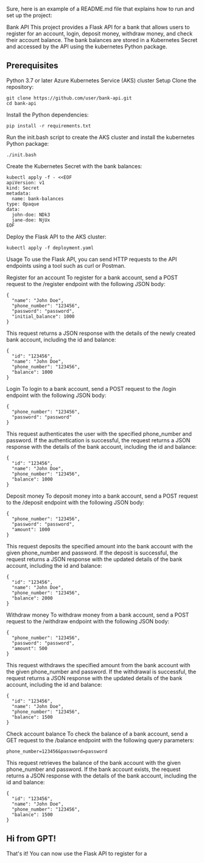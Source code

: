 Sure, here is an example of a README.md file that explains how to run and set up the project:

Bank API
This project provides a Flask API for a bank that allows users to register for an account, login, deposit money, withdraw money, and check their account balance. The bank balances are stored in a Kubernetes Secret and accessed by the API using the kubernetes Python package.

## Prerequisites
Python 3.7 or later
Azure Kubernetes Service (AKS) cluster
Setup
Clone the repository:
```
git clone https://github.com/user/bank-api.git
cd bank-api
```
Install the Python dependencies:

```
pip install -r requirements.txt
```
Run the init.bash script to create the AKS cluster and install the kubernetes Python package:
```
./init.bash
```
Create the Kubernetes Secret with the bank balances:
```
kubectl apply -f - <<EOF
apiVersion: v1
kind: Secret
metadata:
  name: bank-balances
type: Opaque
data:
  john-doe: NDk3
  jane-doe: NjUx
EOF
```
Deploy the Flask API to the AKS cluster:

```
kubectl apply -f deployment.yaml
```

Usage
To use the Flask API, you can send HTTP requests to the API endpoints using a tool such as curl or Postman.

Register for an account
To register for a bank account, send a POST request to the /register endpoint with the following JSON body:

```
{
  "name": "John Doe",
  "phone_number": "123456",
  "password": "password",
  "initial_balance": 1000
}
```
This request returns a JSON response with the details of the newly created bank account, including the id and balance:

```
{
  "id": "123456",
  "name": "John Doe",
  "phone_number": "123456",
  "balance": 1000
}
```
Login
To login to a bank account, send a POST request to the /login endpoint with the following JSON body:

```
{
  "phone_number": "123456",
  "password": "password"
}
```
This request authenticates the user with the specified phone_number and password. If the authentication is successful, the request returns a JSON response with the details of the bank account, including the id and balance:

```
{
  "id": "123456",
  "name": "John Doe",
  "phone_number": "123456",
  "balance": 1000
}
```
Deposit money
To deposit money into a bank account, send a POST request to the /deposit endpoint with the following JSON body:

```
{
  "phone_number": "123456",
  "password": "password",
  "amount": 1000
}
```
This request deposits the specified amount into the bank account with the given phone_number and password. If the deposit is successful, the request returns a JSON response with the updated details of the bank account, including the id and balance:

```
{
  "id": "123456",
  "name": "John Doe",
  "phone_number": "123456",
  "balance": 2000
}
```
Withdraw money
To withdraw money from a bank account, send a POST request to the /withdraw endpoint with the following JSON body:

```
{
  "phone_number": "123456",
  "password": "password",
  "amount": 500
}
```
This request withdraws the specified amount from the bank account with the given phone_number and password. If the withdrawal is successful, the request returns a JSON response with the updated details of the bank account, including the id and balance:

```
{
  "id": "123456",
  "name": "John Doe",
  "phone_number": "123456",
  "balance": 1500
}
```
Check account balance
To check the balance of a bank account, send a GET request to the /balance endpoint with the following query parameters:

```
phone_number=123456&password=password
```
This request retrieves the balance of the bank account with the given phone_number and password. If the bank account exists, the request returns a JSON response with the details of the bank account, including the id and balance:

```
{
  "id": "123456",
  "name": "John Doe",
  "phone_number": "123456",
  "balance": 1500
}
```
## Hi from GPT!
That's it! You can now use the Flask API to register for a
